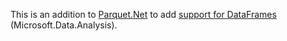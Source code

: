 ﻿This is an addition to [Parquet.Net](https://aloneguid.github.io/parquet-dotnet/starter-topic.html) to add [support for DataFrames](https://aloneguid.github.io/parquet-dotnet/dataframe.html) (Microsoft.Data.Analysis).